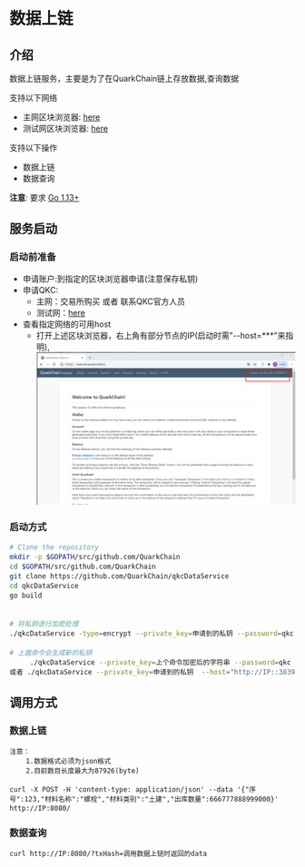# 数据上链

## 介绍
数据上链服务，主要是为了在QuarkChain链上存放数据,查询数据   


支持以下网络
-   主网区块浏览器: [here](https://mainnet.quarkchain.io/)
-   测试网区块浏览器: [here](https://devnet.quarkchain.io/)
   
支持以下操作  
- 数据上链  
- 数据查询
    
**注意**: 要求 [Go 1.13+](https://golang.org/dl/)


## 服务启动
### 启动前准备 
-   申请账户:到指定的区块浏览器申请(注意保存私钥)    
-   申请QKC:
    *   主网：交易所购买 或者 联系QKC官方人员
    *   测试网：[here](https://devnet.quarkchain.io/faucet)     
-   查看指定网络的可用host   
    *   打开上述区块浏览器，右上角有部分节点的IP(启动时需"--host=***"来指明),![here](./find_host.png)

### 启动方式
```bash
# Clone the repository
mkdir -p $GOPATH/src/github.com/QuarkChain
cd $GOPATH/src/github.com/QuarkChain
git clone https://github.com/QuarkChain/qkcDataService
cd qkcDataService
go build


# 将私钥进行加密处理
./qkcDataService -type=encrypt --private_key=申请到的私钥 --password=qkc

# 上面命令会生成新的私钥
     ./qkcDataService --private_key=上个命令加密后的字符串 --password=qkc --host="http://IP:38391"
或者 ./qkcDataService --private_key=申请到的私钥  --host="http://IP::38391"

```

## 调用方式

### 数据上链
    注意：
        1.数据格式必须为json格式
        2.目前数目长度最大为87926(byte) 
        
    curl -X POST -H 'content-type: application/json' --data '{"序号":123,"材料名称":"螺栓","材料类别":"土建","出库数量":666777888999000}' http://IP:8080/
    

### 数据查询
    
    curl http://IP:8080/?txHash=调用数据上链时返回的data
    
